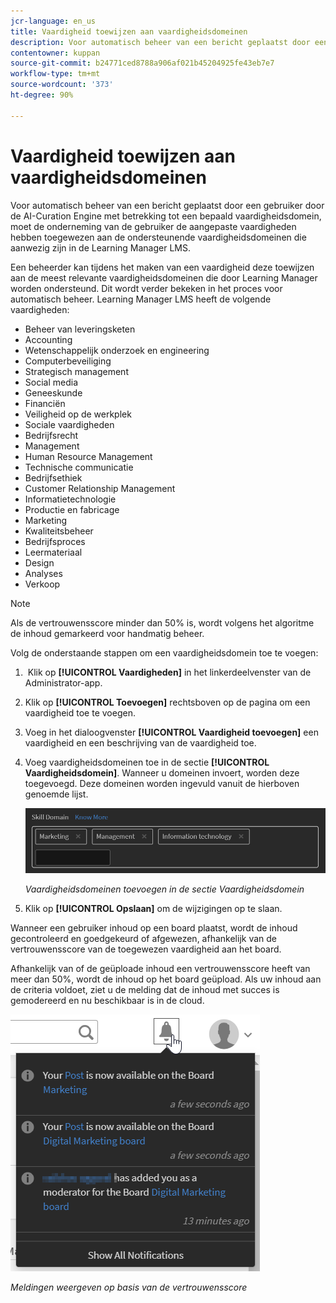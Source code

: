 ```yaml
---
jcr-language: en_us
title: Vaardigheid toewijzen aan vaardigheidsdomeinen
description: Voor automatisch beheer van een bericht geplaatst door een gebruiker door de AI-Curation Engine met betrekking tot een bepaald vaardigheidsdomein, moet de onderneming van de gebruiker de aangepaste vaardigheden hebben toegewezen aan de ondersteunende vaardigheidsdomeinen die aanwezig zijn in de Learning Manager LMS.
contentowner: kuppan
source-git-commit: b24771ced8788a906af021b45204925fe43eb7e7
workflow-type: tm+mt
source-wordcount: '373'
ht-degree: 90%

---
```




# Vaardigheid toewijzen aan vaardigheidsdomeinen

Voor automatisch beheer van een bericht geplaatst door een gebruiker door de AI-Curation Engine met betrekking tot een bepaald vaardigheidsdomein, moet de onderneming van de gebruiker de aangepaste vaardigheden hebben toegewezen aan de ondersteunende vaardigheidsdomeinen die aanwezig zijn in de Learning Manager LMS. 

Een beheerder kan tijdens het maken van een vaardigheid deze toewijzen aan de meest relevante vaardigheidsdomeinen die door Learning Manager worden ondersteund. Dit wordt verder bekeken in het proces voor automatisch beheer. Learning Manager LMS heeft de volgende vaardigheden:

* Beheer van leveringsketen
* Accounting
* Wetenschappelijk onderzoek en engineering
* Computerbeveiliging
* Strategisch management
* Social media
* Geneeskunde
* Financiën
* Veiligheid op de werkplek
* Sociale vaardigheden
* Bedrijfsrecht
* Management
* Human Resource Management
* Technische communicatie
* Bedrijfsethiek
* Customer Relationship Management
* Informatietechnologie
* Productie en fabricage
* Marketing
* Kwaliteitsbeheer
* Bedrijfsproces
* Leermateriaal
* Design
* Analyses
* Verkoop

>[!NOTE]
>
>Als de vertrouwensscore minder dan 50% is, wordt volgens het algoritme de inhoud gemarkeerd voor handmatig beheer.


Volg de onderstaande stappen om een vaardigheidsdomein toe te voegen:

1.  Klik op **[!UICONTROL Vaardigheden]** in het linkerdeelvenster van de Administrator-app.
1. Klik op **[!UICONTROL Toevoegen]** rechtsboven op de pagina om een vaardigheid toe te voegen.
1. Voeg in het dialoogvenster **[!UICONTROL Vaardigheid toevoegen]** een vaardigheid en een beschrijving van de vaardigheid toe.
1. Voeg vaardigheidsdomeinen toe in de sectie **[!UICONTROL Vaardigheidsdomein]**. Wanneer u domeinen invoert, worden deze toegevoegd. Deze domeinen worden ingevuld vanuit de hierboven genoemde lijst.

   ![](assets/skill-domain-mapping.png)

   *Vaardigheidsdomeinen toevoegen in de sectie Vaardigheidsdomein*

1. Klik op **[!UICONTROL Opslaan]** om de wijzigingen op te slaan.

Wanneer een gebruiker inhoud op een board plaatst, wordt de inhoud gecontroleerd en goedgekeurd of afgewezen, afhankelijk van de vertrouwensscore van de toegewezen vaardigheid aan het board.

<!--![](assets/content-uploaded.png)-->

Afhankelijk van of de geüploade inhoud een vertrouwensscore heeft van meer dan 50%, wordt de inhoud op het board geüpload. Als uw inhoud aan de criteria voldoet, ziet u de melding dat de inhoud met succes is gemodereerd en nu beschikbaar is in de cloud.

![](assets/curation-notification.png)

*Meldingen weergeven op basis van de vertrouwensscore*

